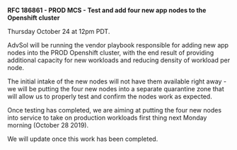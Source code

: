 **RFC 186861 - PROD MCS - Test and add four new app nodes to the Openshift cluster**

Thursday October 24 at 12pm PDT.

AdvSol will be running the vendor playbook responsible for adding new app nodes into the PROD Openshift cluster, with the end result of providing additional capacity for new workloads and reducing density of workload per node.

The initial intake of the new nodes will not have them available right away - we will be putting the four new nodes into a separate quarantine zone that will allow us to properly test and confirm the nodes work as expected. 

Once testing has completed, we are aiming at putting the four new nodes into service to take on production workloads first thing next Monday morning (October 28 2019).

We will update once this work has been completed.
